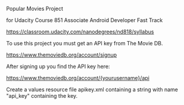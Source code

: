 Popular Movies Project


for Udacity Course 851 Associate Android Developer Fast Track

https://classroom.udacity.com/nanodegrees/nd818/syllabus

To use this project you must get an API key from The Movie DB.

https://www.themoviedb.org/account/signup

After signing up you find the API key here:

https://www.themoviedb.org/account/{yourusername}/api

Create a values resource file apikey.xml containing a string with name "api_key" containing the key.
